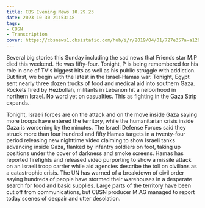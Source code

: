 ```yaml
---
title: CBS Evening News 10.29.23
date: 2023-10-30 21:53:48
tags:
- CBSN
- Transcription
cover: https://cbsnews1.cbsistatic.com/hub/i/r/2019/04/01/727e357a-a126-4138-a2c5-4d3222669d57/thumbnail/640x360/3ff2761028dc5c65cc4f07acd54bcd5c/cbsn2-logo-1920x1080.jpg
---
```

Several big stories this Sunday including the sad news that Friends star M.P died this weekend. He was fifty-four. Tonight, P is being remembered for his role in one of TV's biggest hits as well as his public struggle with addiction. But first, we begin with the latest in the Israel-Hamas war. Tonight, Egypt sent nearly three dozen trucks of food and medical aid into southern Gaza. Rockets fired by Hezbollah, militants in Lebanon hit a neiborhood in northern Israel. No word yet on casualties. This as fighting in the Gaza Strip expands. 

Tonight, Israeli forces are on the attack and on the move inside Gaza saying more troops have entered the territory, while the humanitarian crisis inside Gaza is worsening by the minutes. The Israeli Defense Forces said they struck more than four hundred and fifty Hamas targets in a twenty-four period releasing new nighttime video claiming to show Israeli tanks advancing inside Gaza, flanked by infantry soldiers on foot, taking up positions under the cover of darkness and smoke screens. Hamas has reported firefights and released video purporting to show a missile attack on an Israeli troop carrier while aid agencies describe the toll on civilians as a catastrophic crisis. The UN has warned of a breakdown of civil order saying hundreds of people have stormed their warehouses in a desperate search for food and basic supplies. Large parts of the territory have been cut off from communications, but CBSN producer M.AG managed to report today scenes of despair and utter desolation. 